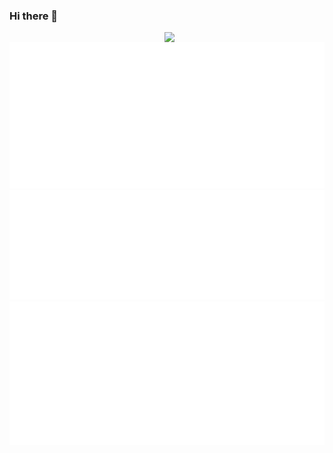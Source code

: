 ### Hi there 👋

<div align="left">
  <a href="https://api.daily.dev/get?r=hugostaedelin" target="_blank">
    <img
      width="256"
      align="right"
      src="https://api.daily.dev/devcards/ae6d6299a01a4297a346c9a527370e0a.png?r=wbp"
    />
  </a>
</div>

![Metrics](https://raw.githubusercontent.com/hugostaedelin/hugostaedelin/metrics/github-metrics.svg)
![Most used languages](https://raw.githubusercontent.com/hugostaedelin/hugostaedelin/metrics/language.svg)
![Calendar](https://raw.githubusercontent.com/hugostaedelin/hugostaedelin/metrics/calendar.svg)
